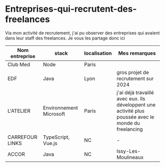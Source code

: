 # Entreprises-qui-recrutent-des-freelances
Via mon activité de recrutement, j'ai pu observer des entreprises qui avaient dans leur staff des freelances. Je vous les partage donc ici

| Nom entreprise | stack | localisation |Mes remarques |
| ----------- | ----------- |----------- |----------- |
| Club Med| Node | Paris |
| EDF | Java | Lyon | gros projet de recrutement sur 2024 |
| L'ATELIER | Environnement Microsoft | Paris | j'ai déjà travaillé avec eux. Ils développent une activité plus poussée avec le monde du freelancing |
| CARREFOUR LINKS | TypeScript, Vue.js | NC | - |
| ACCOR | Java | NC | Issy-Les-Moulineaux |
